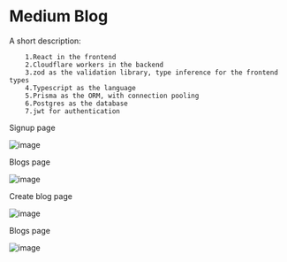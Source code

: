 
# Medium Blog

A short description:

		1.React in the frontend
		2.Cloudflare workers in the backend
		3.zod as the validation library, type inference for the frontend types
		4.Typescript as the language
		5.Prisma as the ORM, with connection pooling
		6.Postgres as the database
		7.jwt for authentication

Signup page

![image](https://github.com/abhirishoo/medium_app/assets/101319292/2ac416c2-b63f-465d-adf9-7be7110a2dc3)

 
Blogs page

![image](https://github.com/abhirishoo/medium_app/assets/101319292/6120f4a1-083e-4a16-987e-36ea800d690d)

Create blog page
 
![image](https://github.com/abhirishoo/medium_app/assets/101319292/fee65ed9-347e-47e4-b84a-195533aa7bf5)

Blogs page

![image](https://github.com/abhirishoo/medium_app/assets/101319292/91697e0e-adef-4477-80c3-6a3297a13f75)
